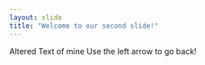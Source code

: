 ```yaml
---
layout: slide
title: "Welcome to our second slide!"
---
```

Altered Text of mine
Use the left arrow to go back!
